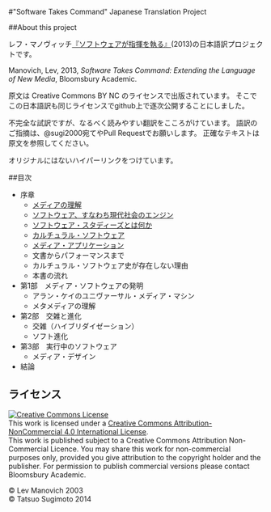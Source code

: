 #"Software Takes Command" Japanese Translation Project

##About this project

レフ・マノヴィッチ[『ソフトウェアが指揮を執る』](http://j.mp/1arlNqb)(2013)の日本語訳プロジェクトです。

Manovich, Lev, 2013, *Software Takes Command: Extending the Language of New Media*, Bloomsbury Academic.

原文は Creative Commons BY NC のライセンスで出版されています。
そこでこの日本語訳も同じライセンスでgithub上で逐次公開することにしました。

不完全な試訳ですが、なるべく読みやすい翻訳をこころがけています。
語訳のご指摘は、@sugi2000宛てやPull Requestでお願いします。
正確なテキストは原文を参照してください。

オリジナルにはないハイパーリンクをつけています。

##目次

- 序章
	- [メディアの理解](Introduction/Understanding_Media.md)
	- [ソフトウェア、すなわち現代社会のエンジン](Introduction/Software_or_the_engine_of_contemporary_societies.md)
	- [ソフトウェア・スタディーズとは何か](Introduction/What_is_software_studies.md)
	- [カルチュラル・ソフトウェア](Introduction/Cultural_software.md)
	- [メディア・アプリケーション](Introduction/Media_application.md)
	- 文書からパフォーマンスまで
	- カルチュラル・ソフトウェア史が存在しない理由
	- 本書の流れ
- 第1部　メディア・ソフトウェアの発明
	- アラン・ケイのユニヴァーサル・メディア・マシン
	- メタメディアの理解
- 第2部　交雑と進化
	- 交雑（ハイブリダイゼーション）
	- ソフト進化
- 第3部　実行中のソフトウェア
	- メディア・デザイン
- 結論

ライセンス
----------
<a rel="license" href="http://creativecommons.org/licenses/by-nc/4.0/deed.en_US"><img alt="Creative Commons License" style="border-width:0" src="http://i.creativecommons.org/l/by-nc/4.0/88x31.png" /></a><br />This work is licensed under a <a rel="license" href="http://creativecommons.org/licenses/by-nc/4.0/deed.en_US">Creative Commons Attribution-NonCommercial 4.0 International License</a>.  
This work is published subject to a Creative Commons AttributionNon-Commercial Licence.You may share this work for non-commercial purposes only, provided you give attribution to the copyright holder and the publisher. For permission to publish commercial versions please contact Bloomsbury Academic.

&copy; Lev Manovich 2003  
&copy; Tatsuo Sugimoto 2014  
